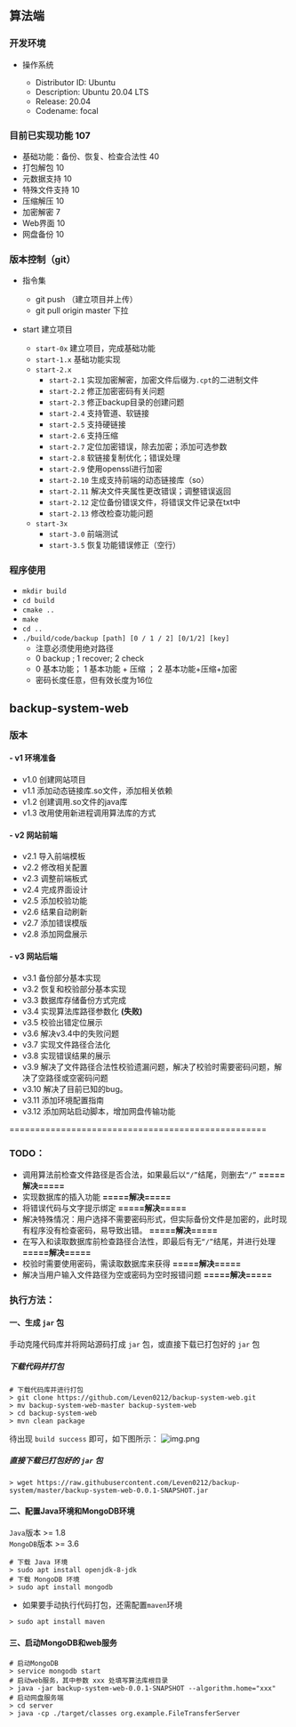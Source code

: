## 算法端

### 开发环境

* 操作系统

  * Distributor ID: Ubuntu
  * Description:    Ubuntu 20.04 LTS
  * Release:        20.04
  * Codename:       focal

### 目前已实现功能   107
* 基础功能：备份、恢复、检查合法性   40
* 打包解包 10
* 元数据支持 10
* 特殊文件支持 10
* 压缩解压 10 
* 加密解密 7
* Web界面 10
* 网盘备份 10


### 版本控制（git）

* 指令集
  * git push  （建立项目并上传）
  * git pull origin master 下拉

* start  建立项目
  * `start-0x`  建立项目，完成基础功能
  * `start-1.x` 基础功能实现
  * `start-2.x` 
    * `start-2.1` 实现加密解密，加密文件后缀为`.cpt`的二进制文件
    * `start-2.2` 修正加密密码有关问题
    * `start-2.3` 修正backup目录的创建问题
    * `start-2.4` 支持管道、软链接
    * `start-2.5` 支持硬链接
    * `start-2.6` 支持压缩
    * `start-2.7` 定位加密错误，除去加密；添加可选参数
    * `start-2.8` 软链接复制优化；错误处理
    * `start-2.9` 使用openssl进行加密
    * `start-2.10` 生成支持前端的动态链接库（so）
    * `start-2.11` 解决文件夹属性更改错误；调整错误返回
    * `start-2.12` 定位备份错误文件，将错误文件记录在txt中
    * `start-2.13` 修改检查功能问题
  * `start-3x`
    * `start-3.0` 前端测试
    * `start-3.5` 恢复功能错误修正（空行）  

### 程序使用
* `mkdir build`
* `cd build`
* `cmake ..`
* `make`
* `cd ..`
* `./build/code/backup [path] [0 / 1 / 2] [0/1/2] [key] `
  * 注意必须使用绝对路径
  * 0 backup ; 1 recover; 2 check
  * 0 基本功能； 1 基本功能 + 压缩 ； 2 基本功能+压缩+加密
  * 密码长度任意，但有效长度为16位




## backup-system-web

### 版本
#### - v1 环境准备
  - v1.0 创建网站项目
  - v1.1 添加动态链接库.so文件，添加相关依赖
  - v1.2 创建调用.so文件的java库
  - v1.3 改用使用新进程调用算法库的方式

#### - v2 网站前端
  - v2.1 导入前端模板
  - v2.2 修改相关配置
  - v2.3 调整前端板式
  - v2.4 完成界面设计
  - v2.5 添加校验功能
  - v2.6 结果自动刷新
  - v2.7 添加错误模版
  - v2.8 添加网盘展示

#### - v3 网站后端
  - v3.1 备份部分基本实现
  - v3.2 恢复和校验部分基本实现
  - v3.3 数据库存储备份方式完成
  - v3.4 实现算法库路径参数化 **(失败)**
  - v3.5 校验出错定位展示
  - v3.6 解决v3.4中的失败问题
  - v3.7 实现文件路径合法化
  - v3.8 实现错误结果的展示
  - v3.9 解决了文件路径合法性校验遗漏问题，解决了校验时需要密码问题，解决了空路径或空密码问题
  - v3.10 解决了目前已知的bug。
  - v3.11 添加环境配置指南
  - v3.12 添加网站启动脚本，增加网盘传输功能



==================================================

### TODO：
  - 调用算法前检查文件路径是否合法，如果最后以`“/”`结尾，则删去`“/”`  **=====解决=====**
  - 实现数据库的插入功能  **=====解决=====**
  - 将错误代码与文字提示绑定  **=====解决=====**
  - 解决特殊情况：用户选择不需要密码形式，但实际备份文件是加密的，此时现有程序没有检查密码，易导致出错。  **=====解决=====**
  - 在写入和读取数据库前检查路径合法性，即最后有无`“/”`结尾，并进行处理  **=====解决=====**
  - 校验时需要使用密码，需读取数据库来获得  **=====解决=====**
  - 解决当用户输入文件路径为空或密码为空时报错问题  **=====解决=====**

### 执行方法：
#### 一、生成 `jar` 包
手动克隆代码库并将网站源码打成 `jar` 包，或直接下载已打包好的 `jar` 包
##### 下载代码并打包
```shell
# 下载代码库并进行打包
> git clone https://github.com/Leven0212/backup-system-web.git
> mv backup-system-web-master backup-system-web
> cd backup-system-web
> mvn clean package
```
待出现 `build success` 即可，如下图所示：
![img.png](https://raw.githubusercontent.com/Leven0212/picture-club/main/202211081754823.png)

##### 直接下载已打包好的 `jar` 包
```shell
> wget https://raw.githubusercontent.com/Leven0212/backup-system/master/backup-system-web-0.0.1-SNAPSHOT.jar
```
#### 二、配置Java环境和MongoDB环境
`Java`版本 >= 1.8 \
`MongoDB`版本 >= 3.6

```shell
# 下载 Java 环境
> sudo apt install openjdk-8-jdk
# 下载 MongoDB 环境
> sudo apt install mongodb
```
* 如果要手动执行代码打包，还需配置`maven`环境
```shell
> sudo apt install maven
```
#### 三、启动MongoDB和web服务
```shell
# 启动MongoDB
> service mongodb start
# 启动web服务，其中参数 xxx 处填写算法库根目录
> java -jar backup-system-web-0.0.1-SNAPSHOT --algorithm.home="xxx"
# 启动网盘服务端
> cd server
> java -cp ./target/classes org.example.FileTransferServer
```